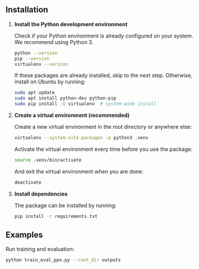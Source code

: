 ## Installation

1. **Install the Python development environment** 

	Check if your Python environment is already configured on your system. 
	We recommend using Python 3.
	```bash
	python --version
	pip --version
	virtualenv --version
	```

	If these packages are already installed, skip to the next step.
	Otherwise, install on Ubuntu by running:
	```bash
	sudo apt update
	sudo apt install python-dev python-pip
	sudo pip install -U virtualenv  # system-wide install
	```

2. **Create a virtual environment (recommended)** 

	Create a new virtual environment in the root directory or anywhere else:
	```bash
	virtualenv --system-site-packages -p python3 .venv
	```

	Activate the virtual environment every time before you use the package:
	```bash
	source .venv/bin/activate
	```

	And exit the virtual environment when you are done:
	```bash
	deactivate
	```

3. **Install dependencies** 

	The package can be installed by running:
	  ```bash
	  pip install -r requirements.txt
	  ```

## Examples

Run training and evaluation:
```bash
python train_eval_ppo.py --root_dir outputs
```

